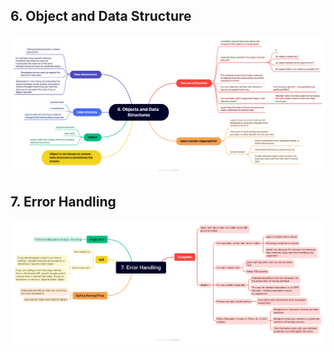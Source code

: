 ## 6. Object and Data Structure
![object-and-data-structure](mindmap/clean-code-6.png)
## 7. Error Handling
![error-handling](mindmap/clean-code-7.png)